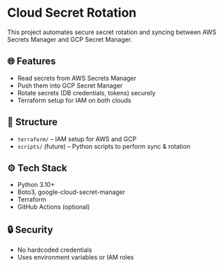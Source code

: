 # Cloud Secret Rotation

This project automates secure secret rotation and syncing between AWS Secrets Manager and GCP Secret Manager.

## 🌐 Features

- Read secrets from AWS Secrets Manager
- Push them into GCP Secret Manager
- Rotate secrets (DB credentials, tokens) securely
- Terraform setup for IAM on both clouds

## 📁 Structure

- `terraform/` – IAM setup for AWS and GCP
- `scripts/` (future) – Python scripts to perform sync & rotation

## ⚙️ Tech Stack

- Python 3.10+
- Boto3, google-cloud-secret-manager
- Terraform
- GitHub Actions (optional)

## 🔒 Security

- No hardcoded credentials
- Uses environment variables or IAM roles
